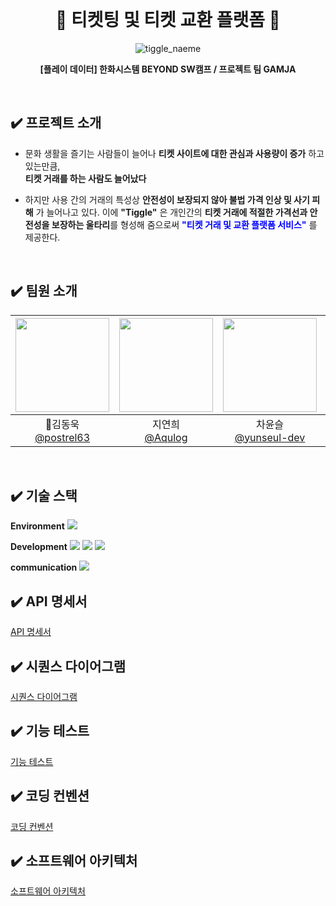 <br>
<h1 align="center">🎫 티켓팅 및 티켓 교환 플랫폼 🎫</h1>

<div align="center">

![tiggle_naeme](https://github.com/beyond-sw-camp/be06-1st-GAMJA-TIGGLE/assets/121721219/e04decd7-350f-4d2a-8391-05fb40010de1)

**[플레이 데이터] 한화시스템 BEYOND SW캠프 / 프로젝트 팀 GAMJA**

</div>

<br>


## ✔️ 프로젝트 소개

- 문화 생활을 즐기는 사람들이 늘어나 **티켓 사이트에 대한 관심과 사용량이 증가** 하고 있는만큼,   
  **티켓 거래를 하는 사람도 늘어났다** 

- 하지만 사용 간의 거래의 특성상 **안전성이 보장되지 않아 불법 가격 인상 및 사기 피해** 가 늘어나고 있다. 
이에 **"Tiggle"** 은 개인간의 **티켓 거래에 적절한 가격선과 안전성을 보장하는 울타리**를 형성해 줌으로써 
 **<span style="color:blue">"티켓 거래 및 교환 플랫폼 서비스"</span>** 를 제공한다.
<br>



## ✔️ 팀원 소개
|<img src="https://avatars.githubusercontent.com/u/81555158?v=4" width="150" height="150"/>|<img src="https://avatars.githubusercontent.com/u/96894900?v=4" width="150" height="150"/>|<img src="https://avatars.githubusercontent.com/u/117149045?v=4" width="150" height="150"/>|<img src="https://avatars.githubusercontent.com/u/121721219?v=4" width="150" height="150"/>|<img src="https://avatars.githubusercontent.com/u/152248322?v=4" width="150" height="150"/>|
|:-:|:-:|:-:|:-:|:-:|
|👑김동욱<br/>[@postrel63](https://github.com/postrel63)|지연희<br/>[@Aqulog](https://github.com/Aqulog)|차윤슬<br/>[@yunseul-dev](https://github.com/yunseul-dev)|이재룡<br/>[@ashd89](https://github.com/ashd89)|김은선<br/>[@kkkeess](https://github.com/kkkeess)|
<br>



## ✔️ 기술 스택

**Environment**
<img src="https://img.shields.io/badge/Github-181717?style=flat-square&logo=Github&logoColor=white"/></a></a>

**Development**
<img src="https://img.shields.io/badge/SpringBoot-6DB33F?style=flat-square&logo=SpringBoot&logoColor=black"/></a></a>
<img src="https://img.shields.io/badge/MariaDB-003545?style=flat-square&logo=MariaDB&logoColor=white"/></a></a>
<img src="https://img.shields.io/badge/SpringSecurity-6DB33F?style=flat-square&logo=SpringSecurity&logoColor=white"/></a></a>

**communication** 
<img src="https://img.shields.io/badge/Notion-000000?style=flat-square&logo=Notion&logoColor=white"/>
<br>



## ✔️ API 명세서
[API 명세서](https://github.com/beyond-sw-camp/be06-2nd-GAMJA-TIGGLE/wiki/1.-API-%EB%AA%85%EC%84%B8%EC%84%9C-swagger%E2%80%90ui)


## ✔️ 시퀀스 다이어그램
[시퀀스 다이어그램](https://github.com/beyond-sw-camp/be06-2nd-GAMJA-TIGGLE/wiki/2.-%EC%8B%9C%ED%80%80%EC%8A%A4-%EB%8B%A4%EC%9D%B4%EC%96%B4%EA%B7%B8%EB%9E%A8)


## ✔️ 기능 테스트 
[기능 테스트](https://github.com/beyond-sw-camp/be06-2nd-GAMJA-TIGGLE/wiki/3.-%EC%84%B1%EB%8A%A5-%EA%B0%9C%EC%84%A0-%ED%85%8C%EC%8A%A4%ED%8A%B8) 


## ✔️ 코딩 컨벤션
[코딩 컨벤션](https://github.com/beyond-sw-camp/be06-2nd-GAMJA-TIGGLE/wiki/4.-%EC%BD%94%EB%94%A9-%EC%BB%A8%EB%B2%A4%EC%85%98)


## ✔️ 소프트웨어 아키텍처
[소프트웨어 아키텍처](https://github.com/beyond-sw-camp/be06-2nd-GAMJA-TIGGLE/wiki/6.-%EC%86%8C%ED%94%84%ED%8A%B8%EC%9B%A8%EC%96%B4-%EC%95%84%ED%82%A4%ED%85%8D%EC%B2%98) 



    





